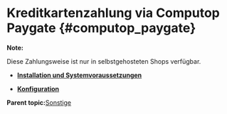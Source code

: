 # Kreditkartenzahlung via Computop Paygate {#computop_paygate}

**Note:**

Diese Zahlungsweise ist nur in selbstgehosteten Shops verfügbar.

-   **[Installation und Systemvoraussetzungen](7_2_3_13_1_InstallationUndSystemvoraussetzungen.md)**  

-   **[Konfiguration](7_2_3_13_2_Konfiguration.md)**  


**Parent topic:**[Sonstige](7_2_3_Sonstige.md)

